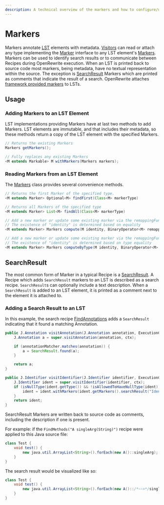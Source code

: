 ```yaml
---
description: A technical overview of the markers and how to configure/use them.
---
```


# Markers

Markers annotate [LST](./lossless-semantic-trees.md) elements with metadata. [Visitors](./visitors.md) can read or attach any type implementing the [Marker](https://github.com/openrewrite/rewrite/blob/master/rewrite-core/src/main/java/org/openrewrite/marker/Marker.java) interface to any LST element's [Markers](https://github.com/openrewrite/rewrite/blob/main/rewrite-core/src/main/java/org/openrewrite/marker/Markers.java). Markers can be used to identify search results or to communicate between Recipes during OpenRewrite execution. When an LST is printed back to source code most markers, being metadata, have no textual representation within the source. The exception is [SearchResult](#searchresult) Markers which are printed as comments that indicate the result of a search. OpenRewrite attaches [framework provided markers](../reference/framework-provided-markers.md) to LSTs.

## Usage

### Adding Markers to an LST Element

LST implementations providing Markers have at last two methods to add Markers. LST elements are immutable, and that includes their metadata, so these methods return a copy of the LST element with the specified Markers.

```java
// Returns the existing Markers
Markers getMarkers();

// Fully replaces any existing Markers
<M extends Markable> M withMarkers(Markers markers);
```

### Reading Markers from an LST Element

The [Markers](https://github.com/openrewrite/rewrite/blob/master/rewrite-core/src/main/java/org/openrewrite/marker/Markers.java) class provides several convenience methods.

```java title="Markers.java"
// Returns the first Marker of the specified type.
<M extends Marker> Optional<M> findFirst(Class<M> markerType)

// Returns all Markers of the specified type
<M extends Marker> List<M> findAll(Class<M> markerType)

// Add a new marker or update some existing marker via the remappingFunction
// The existence of "identity" is determined based on equality
<M extends Marker> Markers compute(M identity, BinaryOperator<M> remappingFunction)

// Add a new marker or update some existing marker via the remappingFunction
// The existence of "identity" is determined based on type equality
<M extends Marker> Markers computeByType(M identity, BinaryOperator<M> remappingFunction)
```


## SearchResult

The most common form of Marker in a typical Recipe is a [SearchResult](https://github.com/openrewrite/rewrite/blob/main/rewrite-core/src/main/java/org/openrewrite/marker/SearchResult.java). A Recipe which adds `SearchResult` markers to an LST is described as a search recipe. `SearchResult`s can optionally include a text description. When a `SearchResult` is added to an LST element, it is printed as a comment next to the element it is attached to.

### Adding a Search Result to an LST

In this example, the search recipe [FindAnnotations](https://github.com/openrewrite/rewrite/blob/master/rewrite-java/src/main/java/org/openrewrite/java/search/FindAnnotations.java) adds a `SearchResult` indicating that it found a matching Annotation.

```java title="FindAnnotations.java"
public J.Annotation visitAnnotation(J.Annotation annotation, ExecutionContext ctx) {
    J.Annotation a = super.visitAnnotation(annotation, ctx);

    if (annotationMatcher.matches(annotation)) {
        a = SearchResult.found(a);
    }

    return a;
}
```


```java title="FindMissingTypes.java"
public J.Identifier visitIdentifier(J.Identifier identifier, ExecutionContext ctx) {
    J.Identifier ident = super.visitIdentifier(identifier, ctx);
    if (isNullType(ident.getType()) && !isAllowedToHaveNullType(ident)) {
        ident = ident.withMarkers(ident.getMarkers().searchResult("Identifier type is null"));
    }
    return ident;
}
```


SearchResult Markers are written back to source code as comments, including the description if one is present.

For example: if the `FindMethods("A singleArg(String)")` recipe were applied to this Java source file:

```java
class Test {
    void test() {
        new java.util.ArrayList<String>().forEach(new A()::singleArg);
    }
}
```

The search result would be visualized like so:

```java
class Test {
    void test() {
        new java.util.ArrayList<String>().forEach(new A()::/*~~>*/singleArg);
    }
}
```
